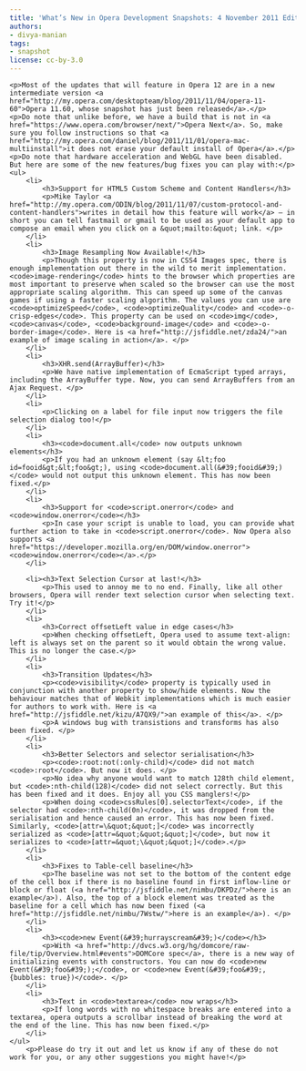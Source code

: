```yaml
---
title: 'What’s New in Opera Development Snapshots: 4 November 2011 Edition'
authors:
- divya-manian
tags:
- snapshot
license: cc-by-3.0
---
```

	<p>Most of the updates that will feature in Opera 12 are in a new intermediate version <a href="http://my.opera.com/desktopteam/blog/2011/11/04/opera-11-60">Opera 11.60, whose snapshot has just been released</a>.</p>
	<p>Do note that unlike before, we have a build that is not in <a href="https://www.opera.com/browser/next/">Opera Next</a>. So, make sure you follow instructions so that <a href="http://my.opera.com/daniel/blog/2011/11/01/opera-mac-multiinstall">it does not erase your default install of Opera</a>.</p>
	<p>Do note that hardware acceleration and WebGL have been disabled. But here are some of the new features/bug fixes you can play with:</p>
	<ul>
		<li>
			<h3>Support for HTML5 Custom Scheme and Content Handlers</h3>
			<p>Mike Taylor <a href="http://my.opera.com/ODIN/blog/2011/11/07/custom-protocol-and-content-handlers">writes in detail how this feature will work</a> – in short you can tell fastmail or gmail to be used as your default app to compose an email when you click on a &quot;mailto:&quot; link. </p>
		</li>
		<li>
			<h3>Image Resampling Now Available!</h3>
			<p>Though this property is now in CSS4 Images spec, there is enough implementation out there in the wild to merit implementation. <code>image-rendering</code> hints to the browser which properties are most important to preserve when scaled so the browser can use the most appropriate scaling algorithm. This can speed up some of the canvas games if using a faster scaling algorithm. The values you can use are <code>optimizeSpeed</code>, <code>optimizeQuality</code> and <code>-o-crisp-edges</code>. This property can be used on <code>img</code>, <code>canvas</code>, <code>background-image</code> and <code>-o-border-image</code>. Here is <a href="http://jsfiddle.net/zda24/">an example of image scaling in action</a>. </p>
		</li>
		<li>
			<h3>XHR.send(ArrayBuffer)</h3>
			<p>We have native implementation of EcmaScript typed arrays, including the ArrayBuffer type. Now, you can send ArrayBuffers from an Ajax Request. </p>
		</li>
		<li>
			<p>Clicking on a label for file input now triggers the file selection dialog too!</p>
		</li>
		<li>
			<h3><code>document.all</code> now outputs unknown elements</h3>
			<p>If you had an unknown element (say &lt;foo id=fooid&gt;&lt;foo&gt;), using <code>document.all(&#39;fooid&#39;)</code> would not output this unknown element. This has now been fixed.</p>
		</li>
		<li>
			<h3>Support for <code>script.onerror</code> and <code>window.onerror</code></h3>
			<p>In case your script is unable to load, you can provide what further action to take in <code>script.onerror</code>. Now Opera also supports <a href="https://developer.mozilla.org/en/DOM/window.onerror"><code>window.onerror</code></a>.</p>
		</li>

		<li><h3>Text Selection Cursor at last!</h3>
			<p>This used to annoy me to no end. Finally, like all other browsers, Opera will render text selection cursor when selecting text. Try it!</p>
		</li>
		<li>
			<h3>Correct offsetLeft value in edge cases</h3>
			<p>When checking offsetLeft, Opera used to assume text-align: left is always set on the parent so it would obtain the wrong value. This is no longer the case.</p>
		</li>
		<li>
			<h3>Transition Updates</h3>
			<p><code>visibility</code> property is typically used in conjunction with another property to show/hide elements. Now the behaviour matches that of Webkit implementations which is much easier for authors to work with. Here is <a href="http://jsfiddle.net/kizu/A7QX9/">an example of this</a>. </p>
			<p>A windows bug with transistions and transforms has also been fixed. </p>
		</li>
		<li>
			<h3>Better Selectors and selector serialisation</h3>
			<p><code>:root:not(:only-child)</code> did not match <code>:root</code>. But now it does. </p>
			<p>No idea why anyone would want to match 128th child element, but <code>:nth-child(128)</code> did not select correctly. But this has been fixed and it does. Enjoy all you CSS manglers!</p>
			<p>When doing <code>cssRules[0].selectorText</code>, if the selector had <code>:nth-child(0n)</code>, it was dropped from the serialisation and hence caused an error. This has now been fixed. Similarly, <code>[attr=\&quot;&quot;]</code> was incorrectly serialized as <code>[attr=&quot;&quot;&quot;]</code>, but now it serializes to <code>[attr=&quot;\&quot;&quot;]</code>.</p>
		</li>
		<li>
			<h3>Fixes to Table-cell baseline</h3>
			<p>The baseline was not set to the bottom of the content edge of the cell box if there is no baseline found in first inflow-line or block or float (<a href="http://jsfiddle.net/nimbu/DKPDz/">here is an example</a>). Also, the top of a block element was treated as the baseline for a cell which has now been fixed (<a href="http://jsfiddle.net/nimbu/7Wstw/">here is an example</a>). </p>
		</li>
		<li>
			<h3><code>new Event(&#39;hurrayscream&#39;)</code></h3>
			<p>With <a href="http://dvcs.w3.org/hg/domcore/raw-file/tip/Overview.html#events">DOMCore spec</a>, there is a new way of initializing events with constructors. You can now do <code>new Event(&#39;foo&#39;);</code>, or <code>new Event(&#39;foo&#39;, {bubbles: true})</code>. </p>
		</li>
		<li>
			<h3>Text in <code>textarea</code> now wraps</h3>
			<p>If long words with no whitespace breaks are entered into a textarea, opera outputs a scrollbar instead of breaking the word at the end of the line. This has now been fixed.</p>
		</li>
	</ul>
		<p>Please do try it out and let us know if any of these do not work for you, or any other suggestions you might have!</p>
